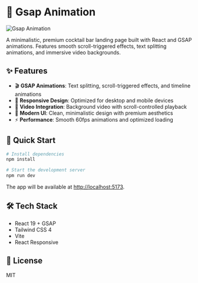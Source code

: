 # 🍹 Gsap Animation

![Gsap Animation](public/videos/gsap-animation-preview.png)

A minimalistic, premium cocktail bar landing page built with React and GSAP animations. Features smooth scroll-triggered effects, text splitting animations, and immersive video backgrounds.

## ✨ Features

- 🎬 **GSAP Animations**: Text splitting, scroll-triggered effects, and timeline animations
- 📱 **Responsive Design**: Optimized for desktop and mobile devices
- 🎥 **Video Integration**: Background video with scroll-controlled playback
- 🎨 **Modern UI**: Clean, minimalistic design with premium aesthetics
- ⚡ **Performance**: Smooth 60fps animations and optimized loading

## 🚀 Quick Start

```bash
# Install dependencies
npm install

# Start the development server
npm run dev
```

The app will be available at [http://localhost:5173](http://localhost:5173).

## 🛠️ Tech Stack
- React 19 + GSAP
- Tailwind CSS 4
- Vite
- React Responsive

## 📄 License
MIT 
